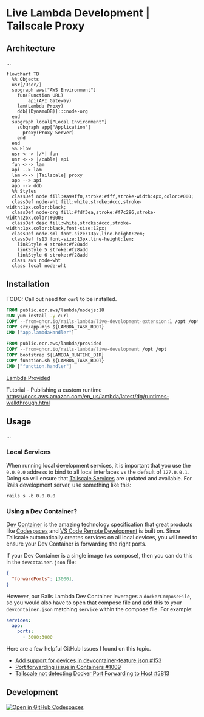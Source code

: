 
# Live Lambda Development | Tailscale Proxy

## Architecture

...

```mermaid
flowchart TB
  %% Objects
  usr[/User/]
  subgraph aws["AWS Environment"]
    fun(Function URL)
		api(API Gateway)
    lam(Lambda Proxy)
    ddb[(DynamoDB)]:::node-org
  end
  subgraph local["Local Environment"]
    subgraph app["Application"]
      proxy(Proxy Server)
    end
  end
  %% Flow
  usr <--> |/*| fun
  usr <--> |/cable| api
  fun <--> lam
  api --> lam
  lam <--> |Tailscale| proxy
  app --> api
  app --> ddb
  %% Styles
  classDef node fill:#a99ff0,stroke:#fff,stroke-width:4px,color:#000;
  classDef node-wht fill:white,stroke:#ccc,stroke-width:1px,color:black;
  classDef node-org fill:#fdf3ea,stroke:#f7c296,stroke-width:2px,color:#000;
  classDef desc fill:white,stroke:#ccc,stroke-width:1px,color:black,font-size:12px;
  classDef node-sml font-size:13px,line-height:2em;
  classDef fs13 font-size:13px,line-height:1em;
	linkStyle 4 stroke:#f28add
	linkStyle 5 stroke:#f28add
	linkStyle 6 stroke:#f28add
  class aws node-wht
  class local node-wht
```

## Installation

TODO: Call out need for `curl` to be installed.


```dockerfile
FROM public.ecr.aws/lambda/nodejs:18
RUN yum install -y curl
COPY --from=ghcr.io/rails-lambda/live-development-extension:1 /opt /opt
COPY src/app.mjs ${LAMBDA_TASK_ROOT}
CMD ["app.lambdaHandler"]
```

```dockerfile
FROM public.ecr.aws/lambda/provided
COPY --from=ghcr.io/rails-lambda/live-development /opt /opt
COPY bootstrap ${LAMBDA_RUNTIME_DIR}
COPY function.sh ${LAMBDA_TASK_ROOT}
CMD ["function.handler"]
```

[Lambda Provided](https://gallery.ecr.aws/lambda/provided)

Tutorial – Publishing a custom runtime
https://docs.aws.amazon.com/en_us/lambda/latest/dg/runtimes-walkthrough.html

## Usage

...

### Local Services

When running local development services, it is important that you use the `0.0.0.0` address to bind to all local interfaces vs the default of `127.0.0.1`. Doing so will ensure that [Tailscale Services](https://tailscale.com/kb/1100/services/) are updated and available. For Rails development server, use something like this:

```shell
rails s -b 0.0.0.0
```

### Using a Dev Container? 

[Dev Container](https://containers.dev/) is the amazing technology specification that great products like [Codespaces](https://github.com/features/codespaces) and [VS Code Remote Development](https://code.visualstudio.com/docs/remote/remote-overview) is built on. Since Tailscale automatically creates services on all local devices, you will need to ensure your Dev Container is forwarding the right ports. 

If your Dev Container is a single image (vs compose), then you can do this  in the `devcotainer.json` file:

```json
{
  "forwardPorts": [3000],
}
```

However, our Rails Lambda Dev Container leverages a `dockerComposeFile`, so you would also have to open that compose file and add this to your `devcontainer.json` matching `service` within the compose file. For example:

```yaml
services:
  app:
    ports:
      - 3000:3000
```

Here are a few helpful GitHub Issues I found on this topic.

- [Add support for devices in devcontainer-feature.json #153](https://github.com/devcontainers/spec/issues/153)
- [Port forwarding issue in Containers #1009](https://github.com/microsoft/vscode-remote-release/issues/1009)
- [Tailscale not detecting Docker Port Forwarding to Host #5813](https://github.com/tailscale/tailscale/issues/5813)

## Development

[![Open in GitHub Codespaces](https://github.com/codespaces/badge.svg)](https://codespaces.new/rails-lambda/live-development)
